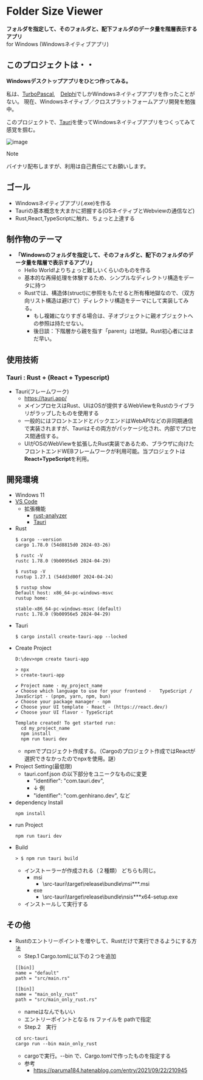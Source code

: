 # Folder Size Viewer
**フォルダを指定して、そのフォルダと、配下フォルダのデータ量を階層表示するアプリ**  
for Windows (Windowsネイティブアプリ)
## このプロジェクトは・・
**Windowsデスクトップアプリをひとつ作ってみる。**

私は、[TurboPascal](https://ja.wikipedia.org/wiki/Turbo_Pascal),　[Delphi](https://ja.wikipedia.org/wiki/Delphi)でしかWindowsネイティブアプリを作ったことがない。
現在、Windowsネイティブ／クロスプラットフォームアプリ開発を勉強中。

このプロジェクトで、[Tauri](https://tauri.app/)を使ってWindowsネイティブアプリをつくってみて感覚を掴む。

![image](https://github.com/genhirano/FolderSizeViewer/assets/3538386/7db354b4-45ac-459c-a819-3df9c7df2fe2)

> [!NOTE]
> バイナリ配布しますが、利用は自己責任にてお願いします。

## ゴール
  * Windowsネイティブアプリ(.exe)を作る
  * Tauriの基本概念を大まかに把握する(OSネイティブとWebviewの通信など)
  * Rust,React,TypeScriptに触れ、ちょっと上達する
## 制作物のテーマ
* **「Windowsのフォルダを指定して、そのフォルダと、配下のフォルダのデータ量を階層で表示するアプリ」**
  * Hello World!よりちょっと難しいくらいのものを作る
  * 基本的な再帰処理を体験するため、シンプルなディレクトリ構造をデータに持つ
  * Rustでは、構造体(struct)に参照をもたせると所有権地獄なので、（双方向リスト構造は避けて）ディレクトリ構造をテーマにして実装してみる。
    * もし複雑になりすぎる場合は、子オブジェクトに親オブジェクトへの参照は持たせない。
    * 後日談：下階層から親を指す「parent」は地獄。Rust初心者にはまだ早い。
## 使用技術
### Tauri : Rust + (React + Typescript)
* Tauri(フレームワーク)
  *  https://tauri.app/
  * メインプロセスはRust、UIはOSが提供するWebViewをRustのライブラリがラップしたものを使用する
  * 一般的にはフロントエンドとバックエンドはWebAPIなどの非同期通信で実装されますが、Tauriはその両方がパッケージ化され、内部でプロセス間通信する。
  * UIがOSのWebViewを拡張したRust実装であるため、ブラウザに向けたフロントエンドWEBフレームワークが利用可能。当プロジェクトは **React+TypeScript**を利用。
## 開発環境
* Windows 11
* [VS Code](https://code.visualstudio.com/) 
  * 拡張機能
    *  [rust-analyzer](https://marketplace.visualstudio.com/items?itemName=rust-lang.rust-analyzer)
    * [Tauri](https://marketplace.visualstudio.com/items?itemName=tauri-apps.tauri-vscode)
* Rust
  ```
  $ cargo --version
  cargo 1.78.0 (54d8815d0 2024-03-26)

  $ rustc -V
  rustc 1.78.0 (9b00956e5 2024-04-29)

  $ rustup -V
  rustup 1.27.1 (54dd3d00f 2024-04-24)

  $ rustup show
  Default host: x86_64-pc-windows-msvc
  rustup home:  

  stable-x86_64-pc-windows-msvc (default)
  rustc 1.78.0 (9b00956e5 2024-04-29)
  ```
* Tauri
  ```
  $ cargo install create-tauri-app --locked
  ```
* Create Project
  ```
  D:\dev>npm create tauri-app

  > npx
  > create-tauri-app

  ✔ Project name · my_project_name
  ✔ Choose which language to use for your frontend ·   TypeScript / JavaScript - (pnpm, yarn, npm, bun)
  ✔ Choose your package manager · npm
  ✔ Choose your UI template · React - (https://react.dev/)
  ✔ Choose your UI flavor · TypeScript

  Template created! To get started run:
    cd my_project_name
    npm install
    npm run tauri dev
  ```
    * npmでプロジェクト作成する。（Cargoのプロジェクト作成ではReactが選択できなかったのでnpxを使用。謎）
* Project Setting(最低限)
  * tauri.conf.json の以下部分をユニークなものに変更
    * "identifier": "com.tauri.dev",
    * ↓ 例
    * "identifier": "com.genhirano.dev",  など
* dependency Install
  ```
  npm install
  ```
* run Project
  ```
  npm run tauri dev 
  ```
* Build
  ```
  > $ npm run tauri build
  ```
  * インストーラーが作成される（２種類） どちらも同じ。
    * msi
      * \src-tauri\target\release\bundle\msi\***.msi
    * exe
      * \src-tauri\target\release\bundle\nsis\***x64-setup.exe
  * インストールして実行する

## その他
* Rustのエントリーポイントを増やして、Rustだけで実行できるようにする方法
  * Step.1  Cargo.tomlに以下の２つを追加
  ```
  [[bin]]
  name = "default"
  path = "src/main.rs"

  [[bin]]
  name = "main_only_rust"
  path = "src/main_only_rust.rs"
  ```
   * nameはなんでもいい
   * エントリーポイントとなる rs ファイルを pathで指定
  * Step.2　実行
  ```
  cd src-tauri
  cargo run --bin main_only_rust
  ```
   * cargoで実行。--bin で、Cargo.tomlで作ったものを指定する
   * 参考
     * https://paruma184.hatenablog.com/entry/2021/09/22/210945
